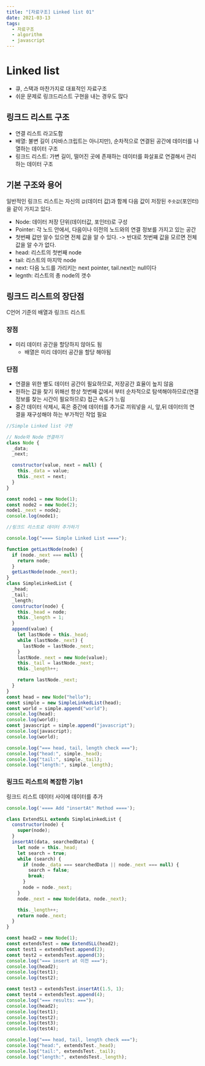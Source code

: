 ```yaml
---
title: "[자료구조] Linked list 01"
date: 2021-03-13
tags:
  - 자료구조
  - algorithm
  - javascript
---
```


# Linked list

- 큐, 스택과 마찬가지로 대표적인 자료구조
- 쉬운 문제로 링크드리스트 구현을 내는 경우도 많다

## 링크드 리스트 구조

- 연결 리스트 라고도함
- 배열: 불변 길이 (자바스크립트는 아니지만), 순차적으로 연결된 공간에 데이터를 나열하는 데이터 구조
- 링크드 리스트: 가변 길이, 떨어진 곳에 존재하는 데이터를 화살표로 연결해서 관리하는 데이터 구조

## 기본 구조와 용어

일반적인 링크드 리스트는 자신의 `값`(데이터 값)과 함께 다음 값이 저장된 `주솟값`(포인터)을 같이 가지고 있다.

- Node: 데이터 저장 단위(데이터값, 포인터)로 구성
- Pointer: 각 노드 안에서, 다음이나 이전의 노드와의 연결 정보를 가지고 있는 공간
- 첫번째 값만 알수 있으면 전체 값을 알 수 있다. -> 반대로 첫번째 값을 모르면 전체 값을 알 수가 없다.
- head: 리스트의 첫번째 node
- tail: 리스트의 마지막 node
- next: 다음 노드를 가리키는 next pointer, tail.next는 null이다
- legnth: 리스트의 총 node의 갯수

## 링크드 리스트의 장단점

C언어 기준의 배열과 링크드 리스트

### 장점

- 미리 데이터 공간을 할당하지 않아도 됨
  - 배열은 미리 데이터 공간을 할당 해야됨

### 단점

- 연결을 위한 별도 데이터 공간이 필요하므로, 저장공간 효율이 높지 않음
- 원하는 값을 찾기 위해선 항상 첫번째 값에서 부터 순차적으로 탐색해야하므로(연결 정보를 찾는 시간이 필요하므로) 접근 속도가 느림
- 중간 데이터 삭제시, 혹은 중간에 데이터를 추가로 끼워넣을 시, 앞,뒤 데이터의 연결을 재구성해야 하는 부가적인 작업 필요

```javascript
//Simple Linked list 구현

// Node와 Node 연결하기
class Node {
  _data;
  _next;

  constructor(value, next = null) {
    this._data = value;
    this._next = next;
  }
}

const node1 = new Node(1);
const node2 = new Node(2);
node1._next = node2;
console.log(node1);

//링크드 리스트로 데이터 추가하기

console.log("==== Simple Linked List ====");

function getLastNode(node) {
  if (node._next === null) {
    return node;
  }
  getLastNode(node._next);
}
class SimpleLinkedList {
  _head;
  _tail;
  _length;
  constructor(node) {
    this._head = node;
    this._length = 1;
  }
  append(value) {
    let lastNode = this._head;
    while (lastNode._next) {
      lastNode = lastNode._next;
    }
    lastNode._next = new Node(value);
    this._tail = lastNode._next;
    this._length++;

    return lastNode._next;
  }
}
const head = new Node("hello");
const simple = new SimpleLinkedList(head);
const world = simple.append("world");
console.log(head);
console.log(world);
const javascript = simple.append("javascript");
console.log(javascript);
console.log(world);

console.log("=== head, tail, length check ===");
console.log("head:", simple._head);
console.log("tail:", simple._tail);
console.log("length:", simple._length);
```

### 링크드 리스트의 복잡한 기능1

링크드 리스트 데이터 사이에 데이터를 추가

```javascript
console.log('==== Add "insertAt" Method ====');

class ExtendSLL extends SimpleLinkedList {
  constructor(node) {
    super(node);
  }
  insertAt(data, searchedData) {
    let node = this._head;
    let search = true;
    while (search) {
      if (node._data === searchedData || node._next === null) {
        search = false;
        break;
      }
      node = node._next;
    }
    node._next = new Node(data, node._next);

    this._length++;
    return node._next;
  }
}

const head2 = new Node(1);
const extendsTest = new ExtendSLL(head2);
const test1 = extendsTest.append(2);
const test2 = extendsTest.append(3);
console.log("=== insert at 이전 ===");
console.log(head2);
console.log(test1);
console.log(test2);

const test3 = extendsTest.insertAt(1.5, 1);
const test4 = extendsTest.append(4);
console.log("=== results: ===");
console.log(head2);
console.log(test1);
console.log(test2);
console.log(test3);
console.log(test4);

console.log("=== head, tail, length check ===");
console.log("head:", extendsTest._head);
console.log("tail:", extendsTest._tail);
console.log("length:", extendsTest._length);
```
